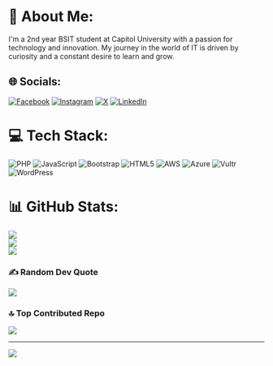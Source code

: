 # 💫 About Me:
I'm a 2nd year BSIT student at Capitol University with a passion for technology and innovation. My journey in the world of IT is driven by curiosity and a constant desire to learn and grow.


## 🌐 Socials:
[![Facebook](https://img.shields.io/badge/Facebook-%231877F2.svg?logo=Facebook&logoColor=white)](https://facebook.com/manuelgalleros) [![Instagram](https://img.shields.io/badge/Instagram-%23E4405F.svg?logo=Instagram&logoColor=white)](https://instagram.com/manuelgalleros) 
[![X](https://img.shields.io/badge/X-black.svg?logo=X&logoColor=white)](https://x.com/manuelgalleros) 
[![LinkedIn](https://img.shields.io/badge/LinkedIn-%230077B5.svg?logo=linkedin&logoColor=white)](https://linkedin.com/in/manuelgalleros) 

# 💻 Tech Stack:
![PHP](https://img.shields.io/badge/php-%23777BB4.svg?style=for-the-badge&logo=php&logoColor=white) ![JavaScript](https://img.shields.io/badge/javascript-%23323330.svg?style=for-the-badge&logo=javascript&logoColor=%23F7DF1E) ![Bootstrap](https://img.shields.io/badge/bootstrap-%238511FA.svg?style=for-the-badge&logo=bootstrap&logoColor=white) ![HTML5](https://img.shields.io/badge/html5-%23E34F26.svg?style=for-the-badge&logo=html5&logoColor=white) ![AWS](https://img.shields.io/badge/AWS-%23FF9900.svg?style=for-the-badge&logo=amazon-aws&logoColor=white) ![Azure](https://img.shields.io/badge/azure-%230072C6.svg?style=for-the-badge&logo=microsoftazure&logoColor=white) ![Vultr](https://img.shields.io/badge/Vultr-007BFC.svg?style=for-the-badge&logo=vultr) ![WordPress](https://img.shields.io/badge/WordPress-%23117AC9.svg?style=for-the-badge&logo=WordPress&logoColor=white)
# 📊 GitHub Stats:
![](https://github-readme-stats.vercel.app/api?username=manuelgalleros&theme=merko&hide_border=false&include_all_commits=false&count_private=true)<br/>
![](https://github-readme-streak-stats.herokuapp.com/?user=manuelgalleros&theme=merko&hide_border=false)<br/>
![](https://github-readme-stats.vercel.app/api/top-langs/?username=manuelgalleros&theme=merko&hide_border=false&include_all_commits=false&count_private=true&layout=compact)

### ✍️ Random Dev Quote
![](https://quotes-github-readme.vercel.app/api?type=horizontal&theme=radical)

### 🔝 Top Contributed Repo
![](https://github-contributor-stats.vercel.app/api?username=manuelgalleros&limit=5&theme=dark&combine_all_yearly_contributions=true)

---
[![](https://visitcount.itsvg.in/api?id=manuelgalleros&icon=0&color=0)](https://visitcount.itsvg.in)

<!-- Proudly created with GPRM ( https://gprm.itsvg.in ) -->
